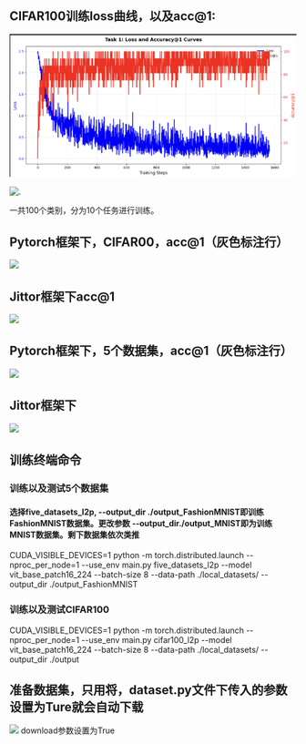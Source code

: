 ## CIFAR100训练loss曲线，以及acc@1:

![.](/image/task1.png)

![.]()

一共100个类别，分为10个任务进行训练。

## Pytorch框架下，CIFAR00，acc@1（灰色标注行）

![](C:\Users\26658\AppData\Roaming\marktext\images\2025-06-10-19-16-01-image.png)

## Jittor框架下acc@1

![](C:\Users\26658\AppData\Roaming\marktext\images\2025-06-10-19-17-32-image.png)

## Pytorch框架下，5个数据集，acc@1（灰色标注行）

![](C:\Users\26658\AppData\Roaming\marktext\images\2025-06-10-19-18-46-image.png)

## Jittor框架下

![](C:\Users\26658\AppData\Roaming\marktext\images\2025-06-10-19-20-05-image.png)

## 训练终端命令

### 训练以及测试5个数据集

#### 选择five_datasets_l2p, --output_dir ./output_FashionMNIST即训练FashionMNIST数据集。更改参数 --output_dir./output_MNIST即为训练MNIST数据集。剩下数据集依次类推

CUDA_VISIBLE_DEVICES=1 python -m torch.distributed.launch --nproc_per_node=1 --use_env main.py five_datasets_l2p --model vit_base_patch16_224 --batch-size 8 --data-path ./local_datasets/ --output_dir ./output_FashionMNIST

### 训练以及测试CIFAR100

CUDA_VISIBLE_DEVICES=1 python -m torch.distributed.launch --nproc_per_node=1 --use_env main.py cifar100_l2p --model vit_base_patch16_224 --batch-size 8 --data-path ./local_datasets/ --output_dir ./output

## 准备数据集，只用将，dataset.py文件下传入的参数设置为Ture就会自动下载

![](C:\Users\26658\AppData\Roaming\marktext\images\2025-06-10-19-47-33-image.png)
download参数设置为True

